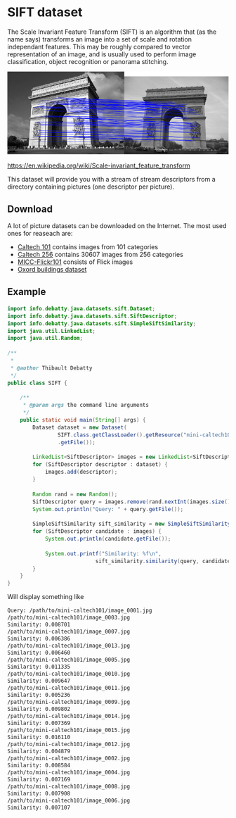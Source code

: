 # SIFT dataset
The Scale Invariant Feature Transform (SIFT) is an algorithm that (as the name says) transforms an image into a set of scale and rotation independant features. This may be roughly compared to vector representation of an image, and is usually used to perform image classification, object recognition or panorama stitching.

![SIFT matching on different pictures of the same building](./sift_matching.png)

https://en.wikipedia.org/wiki/Scale-invariant_feature_transform

This dataset will provide you with a stream of stream descriptors from a directory containing pictures (one descriptor per picture).

## Download
A lot of picture datasets can be downloaded on the Internet. The most used ones for reaseach are:
* [Caltech 101](http://www.vision.caltech.edu/Image_Datasets/Caltech101/) contains images from 101 categories
* [Caltech 256](http://www.vision.caltech.edu/Image_Datasets/Caltech256/) contains 30607 images from 256 categories
* [MICC-Flickr101](http://www.micc.unifi.it/vim/datasets/micc-flickr-101/) consists of Flick images
* [Oxord buildings dataset](http://www.robots.ox.ac.uk/~vgg/data/oxbuildings/index.html)


## Example
```java
import info.debatty.java.datasets.sift.Dataset;
import info.debatty.java.datasets.sift.SiftDescriptor;
import info.debatty.java.datasets.sift.SimpleSiftSimilarity;
import java.util.LinkedList;
import java.util.Random;

/**
 *
 * @author Thibault Debatty
 */
public class SIFT {

    /**
     * @param args the command line arguments
     */
    public static void main(String[] args) {
        Dataset dataset = new Dataset(
                SIFT.class.getClassLoader().getResource("mini-caltech101")
                .getFile());

        LinkedList<SiftDescriptor> images = new LinkedList<SiftDescriptor>();
        for (SiftDescriptor descriptor : dataset) {
            images.add(descriptor);
        }

        Random rand = new Random();
        SiftDescriptor query = images.remove(rand.nextInt(images.size()));
        System.out.println("Query: " + query.getFile());

        SimpleSiftSimilarity sift_similarity = new SimpleSiftSimilarity();
        for (SiftDescriptor candidate : images) {
            System.out.println(candidate.getFile());

            System.out.printf("Similarity: %f\n",
                            sift_similarity.similarity(query, candidate));
        }
    }
}
```

Will display something like

```
Query: /path/to/mini-caltech101/image_0001.jpg
/path/to/mini-caltech101/image_0003.jpg
Similarity: 0.008701
/path/to/mini-caltech101/image_0007.jpg
Similarity: 0.006386
/path/to/mini-caltech101/image_0013.jpg
Similarity: 0.006460
/path/to/mini-caltech101/image_0005.jpg
Similarity: 0.011335
/path/to/mini-caltech101/image_0010.jpg
Similarity: 0.009647
/path/to/mini-caltech101/image_0011.jpg
Similarity: 0.005236
/path/to/mini-caltech101/image_0009.jpg
Similarity: 0.009802
/path/to/mini-caltech101/image_0014.jpg
Similarity: 0.007369
/path/to/mini-caltech101/image_0015.jpg
Similarity: 0.016110
/path/to/mini-caltech101/image_0012.jpg
Similarity: 0.004879
/path/to/mini-caltech101/image_0002.jpg
Similarity: 0.008584
/path/to/mini-caltech101/image_0004.jpg
Similarity: 0.007169
/path/to/mini-caltech101/image_0008.jpg
Similarity: 0.007908
/path/to/mini-caltech101/image_0006.jpg
Similarity: 0.007107
```